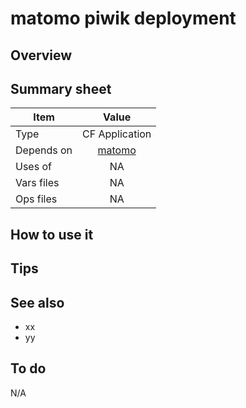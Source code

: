 # matomo piwik deployment

## Overview




## Summary sheet

| Item | Value |
| -- | :--: |
| Type | CF Application  |
| Depends on | [matomo](https://github.com/orange-cloudfoundry/matomo-cf-service) |
| Uses of | NA |
| Vars files | NA |
| Ops files | NA |



## How to use it

## Tips


## See also

* xx
* yy

## To do

N/A


